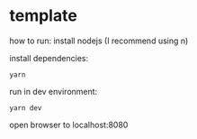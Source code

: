 # template

how to run:
install nodejs (I recommend using n)

install dependencies: 
```
yarn
```

run in dev environment:
```
yarn dev
```

open browser to localhost:8080